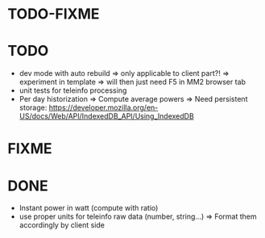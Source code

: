 TODO-FIXME
==========

# TODO
- dev mode with auto rebuild
  => only applicable to client part?!
  => experiment in template
  => will then just need F5 in MM2 browser tab
- unit tests for teleinfo processing
- Per day historization
  => Compute average powers
  => Need persistent storage: https://developer.mozilla.org/en-US/docs/Web/API/IndexedDB_API/Using_IndexedDB

# FIXME

# DONE
- Instant power in watt (compute with ratio)
- use proper units for teleinfo raw data (number, string...)
  => Format them accordingly by client side
